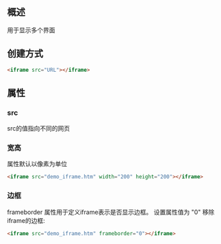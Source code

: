 ## 概述
用于显示多个界面
## 创建方式
```html
<iframe src="URL"></iframe>
```
## 属性
### src
src的值指向不同的网页
### 宽高
属性默认以像素为单位
```html
<iframe src="demo_iframe.htm" width="200" height="200"></iframe>
```
### 边框
frameborder 属性用于定义iframe表示是否显示边框。
设置属性值为 "0" 移除iframe的边框:
```html
<iframe src="demo_iframe.htm" frameborder="0"></iframe>
```